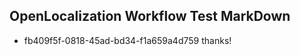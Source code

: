 ## OpenLocalization Workflow Test MarkDown
* fb409f5f-0818-45ad-bd34-f1a659a4d759 thanks!

<!--HONumber=Aug16_HO5-->


